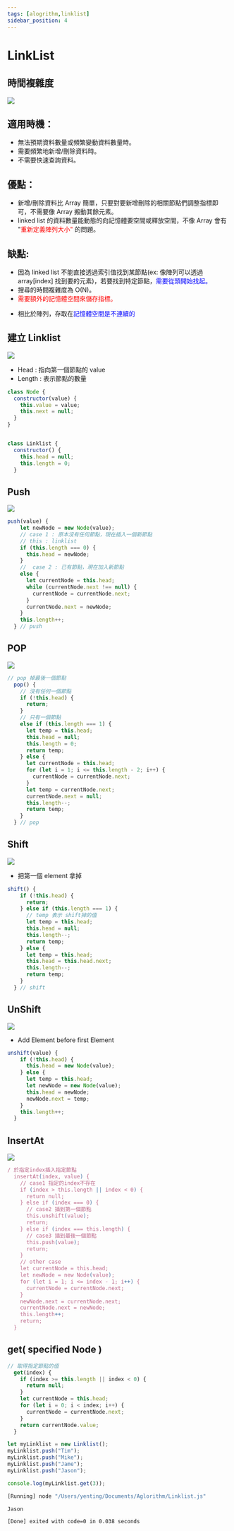 ```yaml
---
tags: [alogrithm,linklist]
sidebar_position: 4
---
```

# LinkList

## 時間複雜度

![](https://i.imgur.com/mwBM5GU.png)

## 適用時機：

- 無法預期資料數量或頻繁變動資料數量時。
- 需要頻繁地新增/刪除資料時。
- 不需要快速查詢資料。

## 優點：

- 新增/刪除資料比 Array 簡單，只要對要新增刪除的相關節點們調整指標即可，不需要像 Array 搬動其餘元素。
- linked list 的資料數量能動態的向記憶體要空間或釋放空間，不像 Array 會有 "<font color="red">重新定義陣列大小" </font>的問題。

## 缺點:

- 因為 linked list 不能直接透過索引值找到某節點(ex: 像陣列可以透過 array[index] 找到要的元素)，若要找到特定節點，<font color="blue">需要從頭開始找起。</font>
- 搜尋的時間複雜度為 O(N)。
- <font color="red"> 需要額外的記憶體空間來儲存指標。 </font>

* 相比於陣列，存取在<font color="blue">記憶體空間是不連續的</font>

## 建立 Linklist

![](https://i.imgur.com/A5jRZuE.png)

- Head : 指向第一個節點的 value
- Length : 表示節點的數量

```js  showLineNumbers
class Node {
  constructor(value) {
    this.value = value;
    this.next = null;
  }
}
```

```js  showLineNumbers

class Linklist {
  constructor() {
    this.head = null;
    this.length = 0;
  }
```

## Push

![](https://i.imgur.com/yJNdVmr.png)

```js  showLineNumbers
push(value) {
    let newNode = new Node(value);
    // case 1 : 原本沒有任何節點，現在插入一個新節點
    // this : linklist
    if (this.length === 0) {
      this.head = newNode;
    }
    //  case 2 : 已有節點，現在加入新節點
    else {
      let currentNode = this.head;
      while (currentNode.next !== null) {
        currentNode = currentNode.next;
      }
      currentNode.next = newNode;
    }
    this.length++;
  } // push
```

## POP

![](https://i.imgur.com/fEqjx3A.png)

```js  showLineNumbers
// pop 掉最後一個節點
  pop() {
    // 沒有任何一個節點
    if (!this.head) {
      return;
    }
    // 只有一個節點
    else if (this.length === 1) {
      let temp = this.head;
      this.head = null;
      this.length = 0;
      return temp;
    } else {
      let currentNode = this.head;
      for (let i = 1; i <= this.length - 2; i++) {
        currentNode = currentNode.next;
      }
      let temp = currentNode.next;
      currentNode.next = null;
      this.length--;
      return temp;
    }
  } // pop
```

## Shift

![](https://i.imgur.com/l9W9jdJ.png)

- 把第一個 element 拿掉

```js  showLineNumbers
shift() {
    if (!this.head) {
      return;
    } else if (this.length === 1) {
      // temp 表示 shift掉的值
      let temp = this.head;
      this.head = null;
      this.length--;
      return temp;
    } else {
      let temp = this.head;
      this.head = this.head.next;
      this.length--;
      return temp;
    }
  } // shift
```

## UnShift

![](https://i.imgur.com/KVIfHEv.png)

- Add Element before first Element

```js  showLineNumbers
unshift(value) {
    if (!this.head) {
      this.head = new Node(value);
    } else {
      let temp = this.head;
      let newNode = new Node(value);
      this.head = newNode;
      newNode.next = temp;
    }
    this.length++;
  }
```

## InsertAt

![](https://i.imgur.com/YjOc1Tx.png)

```js  showLineNumbers
/ 於指定index插入指定節點
  insertAt(index, value) {
    // case1 指定的index不存在
    if (index > this.length || index < 0) {
      return null;
    } else if (index === 0) {
      // case2 插到第一個節點
      this.unshift(value);
      return;
    } else if (index === this.length) {
      // case3 插到最後一個節點
      this.push(value);
      return;
    }
    // other case
    let currentNode = this.head;
    let newNode = new Node(value);
    for (let i = 1; i <= index - 1; i++) {
      currentNode = currentNode.next;
    }
    newNode.next = currentNode.next;
    currentNode.next = newNode;
    this.length++;
    return;
  }
```

## get( specified Node )

```js  showLineNumbers
// 取得指定節點的值
  get(index) {
    if (index >= this.length || index < 0) {
      return null;
    }
    let currentNode = this.head;
    for (let i = 0; i < index; i++) {
      currentNode = currentNode.next;
    }
    return currentNode.value;
  }
```

```js  showLineNumbers
let myLinklist = new Linklist();
myLinklist.push("Tim");
myLinklist.push("Mike");
myLinklist.push("Jame");
myLinklist.push("Jason");

console.log(myLinklist.get(3));
```

```bash  showLineNumbers {3}
[Running] node "/Users/yenting/Documents/Aglorithm/Linklist.js"

Jason

[Done] exited with code=0 in 0.038 seconds
```
